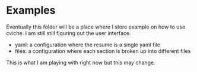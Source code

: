 # Examples
Eventually this folder will be a place where I store example on how to use cviche. I am still still figuring out the user interface.

- yaml: a configuration where the resume is a single yaml file
- files: a configuration where each section is broken up into different files

This is what I am playing with right now but this may change.